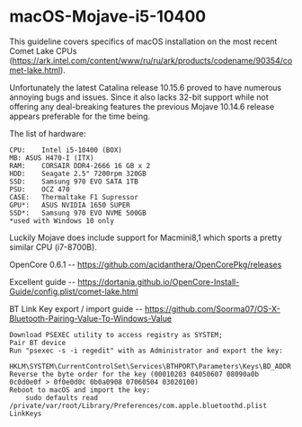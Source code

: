 # macOS-Mojave-i5-10400

This guideline covers specifics of macOS installation on the most recent Comet Lake CPUs (https://ark.intel.com/content/www/ru/ru/ark/products/codename/90354/comet-lake.html).

Unfortunately the latest Catalina release 10.15.6 proved to have numerous annoying bugs and issues. Since it also lacks 32-bit support while not offering any deal-breaking features the previous Mojave 10.14.6 release appears preferable for the time being.

The list of hardware:

	CPU:	Intel i5-10400 (BOX)
	MB:	ASUS H470-I (ITX)
	RAM:	CORSAIR DDR4-2666 16 GB x 2
	HDD:	Seagate 2.5" 7200rpm 320GB
	SSD:	Samsung 970 EVO SATA 1TB
	PSU:	OCZ 470
	CASE:	Thermaltake F1 Supressor
	GPU*:	ASUS NVIDIA 1650 SUPER
	SSD*:	Samsung 970 EVO NVME 500GB
	*used with Windows 10 only

Luckily Mojave does include support for Macmini8,1 which sports a pretty similar CPU (i7-8700B).

OpenCore 0.6.1 -- https://github.com/acidanthera/OpenCorePkg/releases

Excellent guide -- https://dortania.github.io/OpenCore-Install-Guide/config.plist/comet-lake.html

BT Link Key export / import guide -- https://github.com/Soorma07/OS-X-Bluetooth-Pairing-Value-To-Windows-Value

	Download PSEXEC utility to access registry as SYSTEM;
	Pair BT device
	Run "psexec -s -i regedit" with as Administrator and export the key:
		HKLM\SYSTEM\CurrentControlSet\Services\BTHPORT\Parameters\Keys\BD_ADDR
	Reverse the byte order for the key (00010203 04050607 08090a0b 0c0d0e0f > 0f0e0d0c 0b0a0908 07060504 03020100)
	Reboot to macOS and import the key:
		sudo defaults read /private/var/root/Library/Preferences/com.apple.bluetoothd.plist LinkKeys
